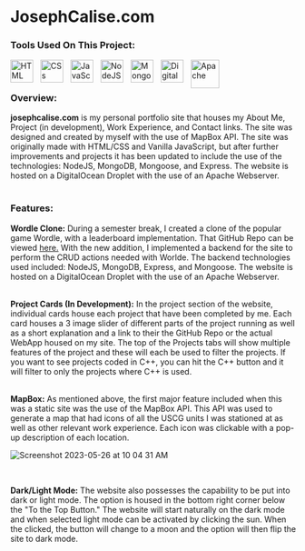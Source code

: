 # JosephCalise.com

### Tools Used On This Project:

<img align="left" alt="HTML" width="40px" style="padding-right:10px;" src="https://cdn.jsdelivr.net/gh/devicons/devicon/icons/html5/html5-original.svg"/>
<img align="left" alt="CSs" width="40px" style="padding-right:10px;" src="https://cdn.jsdelivr.net/gh/devicons/devicon/icons/css3/css3-original.svg" />
<img align="left" alt="JavaScript" width="40px" style="padding-right:10px;" src="https://cdn.jsdelivr.net/gh/devicons/devicon/icons/javascript/javascript-original.svg" />
<img align="left" alt="NodeJS" width="40px" style="padding-right:10px;" src="https://cdn.jsdelivr.net/gh/devicons/devicon/icons/nodejs/nodejs-original.svg" />
<img align="left" alt="MongoDB" width="40px" style="padding-right:10px;" src="https://cdn.jsdelivr.net/gh/devicons/devicon/icons/mongodb/mongodb-original.svg" />
<img align="left" alt="DigitalOcean" width="40px" style="padding-right:10px;" src="https://cdn.jsdelivr.net/gh/devicons/devicon/icons/digitalocean/digitalocean-original.svg" />
<img align="left" alt="Apache" width="50px" style="padding-right:10px;" src="https://cdn.jsdelivr.net/gh/devicons/devicon/icons/apache/apache-original-wordmark.svg" />
<br />

#

### Overview:
**josephcalise.com** is my personal portfolio site that houses my About Me, Project (in development), Work Experience, and Contact links. The site was designed and created by myself with the use of 
MapBox API. The site was originally made with HTML/CSS and Vanilla JavaScript, but after further improvements and projects it has been updated to include the use of the technologies: NodeJS, MongoDB, Mongoose, and Express. The website is hosted on a DigitalOcean Droplet with the use of an Apache Webserver.

#

### Features:
**Wordle Clone:**
During a semester break, I created a clone of the popular game Wordle, with a leaderboard implementation. That GitHub Repo can be viewed <a href="https://github.com/josephcalise/wordle-clone-leaderboard">here.</a> With the new addition, I implemented a backend for the site to perform the CRUD actions needed with Worlde. The backend technologies used included: NodeJS, MongoDB, Express, and Mongoose. The website is hosted on a DigitalOcean Droplet with the use of an Apache Webserver. 
<br />
<br />

**Project Cards (In Development):**
In the project section of the website, individual cards house each project that have been completed by me. Each card houses a 3 image slider of different parts of the project running as well as a 
short explanation and a link to their the GitHub Repo or the actual WebApp housed on my site. The top of the Projects tabs will show multiple features of the project and these will each be used 
to filter the projects. If you want to see projects coded in C++, you can hit the C++ button and it will filter to only the projects where C++ is used. 
<br />
<br />

**MapBox:** As mentioned above, the first major feature included when this was a static site was the use of the MapBox API. This API was used to generate a map that had icons of all the USCG units I was stationed at as well as other relevant work experience. Each icon was clickable with a pop-up description of each location.
<br />

![Screenshot 2023-05-26 at 10 04 31 AM](https://github.com/josephcalise/JosephCalise.com/assets/128929319/e09632bd-4f30-4024-be48-f019dfd40a38)

<br />

**Dark/Light Mode:**
The website also possesses the capability to be put into dark or light mode. The option is housed in the bottom right corner below the "To the Top Button." The website will start naturally on the dark mode and when selected light mode can be activated by clicking the sun. When the clicked, the button will change to a moon and the option will then flip the site to dark mode.
